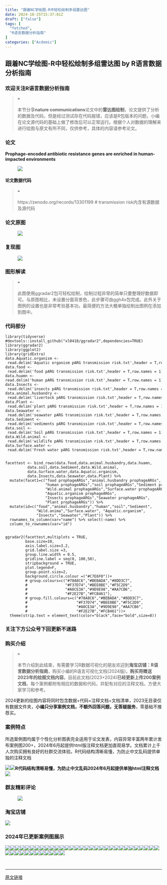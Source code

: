 ```yaml
---
title: "跟着NC学绘图-R中轻松绘制多组雷达图"
date: 2024-10-25T15:37:01Z
draft: ["false"]
tags: [
  "fetched",
  "R语言数据分析指南"
]
categories: ["Acdemic"]
---
```

跟着NC学绘图-R中轻松绘制多组雷达图 by R语言数据分析指南
------
<div><section data-tool="mdnice编辑器" data-website="https://www.mdnice.com"><h3 data-tool="mdnice编辑器"><span></span><span>欢迎关注R语言数据分析指南</span><span></span></h3><blockquote data-tool="mdnice编辑器"><span>❝</span><p>本节分享<strong>nature communications</strong>论文中的<strong>雷达图绘制</strong>，论文提供了分析的数据及代码，但是经过测试存在代码报错，应该是R包版本的问题，小编在论文源代码的基础上做了修改后可以正常运行。根据个人对数据的理解来进行绘图与原文有所不同，仅供参考，具体的内容请参考论文。</p></blockquote><h3 data-tool="mdnice编辑器"><span></span><span>论文</span><span></span></h3><p data-tool="mdnice编辑器"><strong>Prophage-encoded antibiotic resistance genes are enriched in human-impacted environments</strong></p><figure data-tool="mdnice编辑器"><img data-imgfileid="100036196" data-ratio="0.36018518518518516" data-src="https://mmbiz.qpic.cn/mmbiz_png/EibnicgwScTAadMrRkmZC1XLBOLXeY9AekLO1P27Iv6s5qTBR2NaLM9lmYHPkmeuyjMmgRP5zEwoiab849RE36kKg/640?wx_fmt=png&amp;from=appmsg" data-type="png" data-w="1080" src="https://mmbiz.qpic.cn/mmbiz_png/EibnicgwScTAadMrRkmZC1XLBOLXeY9AekLO1P27Iv6s5qTBR2NaLM9lmYHPkmeuyjMmgRP5zEwoiab849RE36kKg/640?wx_fmt=png&amp;from=appmsg"></figure><h4 data-tool="mdnice编辑器"><span></span><span></span><span>论文数据代码</span><span></span></h4><blockquote data-tool="mdnice编辑器"><span>❝</span><p>https://zenodo.org/records/13301199 # transmission risk内含有源数据及源代码</p></blockquote><h3 data-tool="mdnice编辑器"><span></span><span>论文原图</span><span></span></h3><figure data-tool="mdnice编辑器"><img data-imgfileid="100036197" data-ratio="1.151851851851852" data-src="https://mmbiz.qpic.cn/mmbiz_png/EibnicgwScTAadMrRkmZC1XLBOLXeY9Aekew0eZ4kHOQReib4kjJt1Rvp9kAouHPwDI2IpLTN1SQIWaXib8z6zgibOA/640?wx_fmt=png&amp;from=appmsg" data-type="png" data-w="1080" src="https://mmbiz.qpic.cn/mmbiz_png/EibnicgwScTAadMrRkmZC1XLBOLXeY9Aekew0eZ4kHOQReib4kjJt1Rvp9kAouHPwDI2IpLTN1SQIWaXib8z6zgibOA/640?wx_fmt=png&amp;from=appmsg"></figure><h3 data-tool="mdnice编辑器"><span></span><span>复现图</span><span></span></h3><figure data-tool="mdnice编辑器"><img data-imgfileid="100036199" data-ratio="0.7925925925925926" data-src="https://mmbiz.qpic.cn/mmbiz_png/EibnicgwScTAadMrRkmZC1XLBOLXeY9AekiclJGhneXtCIfnVUI4HbEVLXhIx5cJpB53qqcZM67OJLWzsOaklicu0Q/640?wx_fmt=png&amp;from=appmsg" data-type="png" data-w="1080" src="https://mmbiz.qpic.cn/mmbiz_png/EibnicgwScTAadMrRkmZC1XLBOLXeY9AekiclJGhneXtCIfnVUI4HbEVLXhIx5cJpB53qqcZM67OJLWzsOaklicu0Q/640?wx_fmt=png&amp;from=appmsg"></figure><h3 data-tool="mdnice编辑器"><span></span><span>图形解读</span><span></span></h3><blockquote data-tool="mdnice编辑器"><span>❝</span><p>此图使用ggradar2包可轻松绘制，绘制过程非常的简单只要整理好数据即可。与原图相比，未设置分面背景色，此步骤可由ggh4x包完成。此外关于图例的设置也是非常考验基本功，最简便的方法大概单独绘制出图例在添加到图中。</p></blockquote><h3 data-tool="mdnice编辑器"><span></span><span>代码部分</span><span></span></h3><pre data-tool="mdnice编辑器"><span></span><code><span>library</span>(tidyverse)<br><span>#devtools::install_github("xl0418/ggradar2",dependencies=TRUE)</span><br><span>library</span>(ggradar2)<br><span>library</span>(ggplot2)<br><span>library</span>(gridExtra)<br>data.Aquatic.organism &lt;- read.delim(<span>'Aquatic organism pARG transmission risk.txt'</span>,header = <span>T</span>,row.names = <span>1</span>)<br>data.food &lt;- read.delim(<span>'food pARG transmission risk.txt'</span>,header = <span>T</span>,row.names = <span>1</span>)<br>data.huamn &lt;-read.delim(<span>'human pARG transmission risk.txt'</span>,header = <span>T</span>,row.names = <span>1</span>)<br>data.Insects &lt;- read.delim(<span>'insects pARG transmission risk.txt'</span>,header = <span>T</span>,row.names = <span>1</span>)<br>data.animal.husbandry &lt;- read.delim(<span>'livertock pARG transmission risk.txt'</span>,header = <span>T</span>,row.names = <span>1</span>)<br>data.Plant &lt;- read.delim(<span>'plant pARG transmission risk.txt'</span>,header = <span>T</span>,row.names = <span>1</span>)<br>data.Seawater &lt;- read.delim(<span>'seawater pARG transmission risk.txt'</span>,header = <span>T</span>,row.names = <span>1</span>)<br>data.Sediment &lt;- read.delim(<span>'sediments pARG transmission risk.txt'</span>,header = <span>T</span>,row.names = <span>1</span>)<br>data.soil &lt;- read.delim(<span>'Soil pARG transmission risk.txt'</span>,header = <span>T</span>,row.names = <span>1</span>)<br>data.Wild.animal &lt;- read.delim(<span>'wildlife pARG transmission risk.txt'</span>,header = <span>T</span>,row.names = <span>1</span>)<br>data.Surface.water &lt;- read.delim(<span>'Fresh water pARG transmission risk.txt'</span>,header = <span>T</span>,row.names = <span>1</span>)<br><br><br>facettest &lt;- bind_rows(data.food,data.animal.husbandry,data.huamn,<br>          data.soil,data.Sediment,data.Wild.animal,<br>          data.Surface.water,data.Aquatic.organism,<br>          data.Insects,data.Seawater,data.Plant) %&gt;% <br>  mutate(facet1=c(<span>"food prophageARGs"</span>,<span>"animal.husbandry prophageARGs"</span>,<br>                  <span>"human prophageARGs"</span>,<span>"soil prophageARGs"</span>,<span>"Sediment prophageARGs"</span>,<br>                  <span>"Wild.animal prophageARGs"</span>,<span>"Surface.water prophageARGs"</span>,<br>                  <span>"Aquatic.organism prophageARGs"</span>,<br>                  <span>"Insects prophageARGs"</span>,<span>"Seawater prophageARGs"</span>,<br>                  <span>"Plant prophageARGs"</span>)) %&gt;% <br>  mutate(id=c(<span>"food"</span>,<span>"animal.husbandry"</span>,<span>"human"</span>,<span>"soil"</span>,<span>"Sediment"</span>,<br>              <span>"Wild.anima"</span>,<span>"Surface.water"</span>, <span>"Aquatic.organism"</span>,<br>              <span>"Insects"</span>,<span>"Seawater"</span>,<span>"Plant"</span>)) %&gt;% <br>  rownames_to_column(var=<span>"name"</span>) %&gt;% select(-name) %&gt;% <br>  column_to_rownames(var=<span>"id"</span>)<br><br><br>ggradar2(facettest,multiplots = <span>TRUE</span>,<br>         base.size=<span>10</span>,<br>         axis.label.size=<span>3.2</span>,<br>         grid.label.size =<span>3</span>,<br>         group.line.width = <span>0.5</span>,<br>         gridline.label = seq(<span>0</span>, <span>100</span>,<span>50</span>),<br>         stripbackground = <span>TRUE</span>,<br>         plot.legend=<span>F</span>,<br>         group.point.size=<span>2</span>,<br>         background.circle.colour =(<span>"#C7E6F0"</span>))+<br>         <span># group.colours=c("#78A8C6","#BEBADA","#8DD3C7",</span><br>         <span>#                 "#F37D74","#BEE0BE","#F5C2D9",</span><br>         <span>#                 "#A0CE3A","#9D9E98","#AA7CB6",</span><br>         <span>#                 "#F2E27B","#FCB461"),</span><br>         <span># group.fill.colours=c("#78A8C6","#BEBADA","#8DD3C7",</span><br>         <span>#                      "#F37D74","#BEE0BE","#F5C2D9",</span><br>         <span>#                      "#A0CE3A","#9D9E98","#AA7CB6",</span><br>         <span>#                      "#F2E27B","#FCB461"))+</span><br>  theme(strip.text = element_text(color=<span>"black"</span>,face=<span>"bold"</span>,size=<span>8</span>))<br></code></pre><h3 data-tool="mdnice编辑器"><span></span><span>关注下方公众号下回更新不迷路</span><span></span></h3><section><mp-common-profile data-pluginname="mpprofile" data-id="Mzg3MzQzNTYzMw==" data-headimg="http://mmbiz.qpic.cn/mmbiz_png/EibnicgwScTAZF0rpeZII9Ltl26VbVagriczTria1fib3XgjwwHEHFjPzkmGpqWDVVHBSzhENictUM2iavAKiaM5lc9USw/0?wx_fmt=png" data-nickname="R语言数据分析指南" data-alias="YanJANtwo" data-signature="R语言重症爱好者，喜欢绘制各种精美的图表，喜欢的小伙伴可以关注我，跟我一起学习" data-from="0" data-is_biz_ban="0"></mp-common-profile></section><h3 data-tool="mdnice编辑器"><span></span><span>购买介绍</span><span></span></h3><blockquote data-tool="mdnice编辑器"><span>❝</span><p>本节介绍到此结束，有需要学习R数据可视化的朋友欢迎到<strong>淘宝店铺：R语言数据分析指南</strong>，购买小编的R语言可视化文档(2024版)，<strong>购买将赠送2023年的绘图文档内容</strong>。目前此文档(2023+2024)<strong>已经更新上传200案例文档</strong>，每个案例都附有相应的数据和代码，并配有对应的注释文档，方便大家学习和参考。</p></blockquote><p data-tool="mdnice编辑器">2024更新的绘图内容将同时包含数据+代码+注释文档+文档清单，2023无目录仅有数据文件夹，<strong>小编只分享案例文档，不额外回答问题，无答疑服务</strong>，零基础不推荐买。</p><h3 data-tool="mdnice编辑器"><span></span><span>案例特点</span><span></span></h3><p data-tool="mdnice编辑器">所选案例图均属于个性化分析图表完全适用于论文发表，内容异常丰富两年累计发布案例图200+，2024年6月起提供html版注释文档更加直观易学。文档累计上千人次购买拥有良好的社群交流体验。R代码结构清晰易懂，为防止中文乱码提供单独的注释文档</p><p data-tool="mdnice编辑器"><img data-imgfileid="100036198" data-ratio="0.49537037037037035" data-src="https://mmbiz.qpic.cn/mmbiz_png/EibnicgwScTAadMrRkmZC1XLBOLXeY9AekC5jdMbNKKalT3BSuOGzu2wM0Uoiacbgte4Wdfa4YdvFKjEXtKkF9t9w/640?wx_fmt=png&amp;from=appmsg" data-type="png" data-w="1080" src="https://mmbiz.qpic.cn/mmbiz_png/EibnicgwScTAadMrRkmZC1XLBOLXeY9AekC5jdMbNKKalT3BSuOGzu2wM0Uoiacbgte4Wdfa4YdvFKjEXtKkF9t9w/640?wx_fmt=png&amp;from=appmsg"><img data-imgfileid="100036200" data-ratio="0.675" data-src="https://mmbiz.qpic.cn/mmbiz_png/EibnicgwScTAadMrRkmZC1XLBOLXeY9Aeka95LgMHU7ITLvfRnRtFq3hWgZBqOtjRkbjRwL0msfu8MW1Ro0Gy49A/640?wx_fmt=png&amp;from=appmsg" data-type="png" data-w="1080" src="https://mmbiz.qpic.cn/mmbiz_png/EibnicgwScTAadMrRkmZC1XLBOLXeY9Aeka95LgMHU7ITLvfRnRtFq3hWgZBqOtjRkbjRwL0msfu8MW1Ro0Gy49A/640?wx_fmt=png&amp;from=appmsg"><strong>R代码结构清晰易懂，为防止中文乱码2024年6月起提供单独html注释文档</strong><img data-imgfileid="100036202" data-ratio="0.6552380952380953" data-src="https://mmbiz.qpic.cn/mmbiz_png/EibnicgwScTAadMrRkmZC1XLBOLXeY9AekCCicA6tpe2TXWgPgyrzbH3LjI9FevDxBDvEAQDDrnaqqzuiaCbOh468w/640?wx_fmt=png&amp;from=appmsg" data-type="png" data-w="1050" src="https://mmbiz.qpic.cn/mmbiz_png/EibnicgwScTAadMrRkmZC1XLBOLXeY9AekCCicA6tpe2TXWgPgyrzbH3LjI9FevDxBDvEAQDDrnaqqzuiaCbOh468w/640?wx_fmt=png&amp;from=appmsg"></p><h3 data-tool="mdnice编辑器"><span></span><span>群友精彩评论</span><span></span></h3><figure data-tool="mdnice编辑器"><img data-imgfileid="100036201" data-ratio="0.4546296296296296" data-src="https://mmbiz.qpic.cn/mmbiz_png/EibnicgwScTAadMrRkmZC1XLBOLXeY9AekUs8jPsl275UCdM5v2UE9nSkeianSSkbw86PFH7QuKh9qeb1blCjK1JA/640?wx_fmt=png&amp;from=appmsg" data-type="png" data-w="1080" src="https://mmbiz.qpic.cn/mmbiz_png/EibnicgwScTAadMrRkmZC1XLBOLXeY9AekUs8jPsl275UCdM5v2UE9nSkeianSSkbw86PFH7QuKh9qeb1blCjK1JA/640?wx_fmt=png&amp;from=appmsg"></figure><h3 data-tool="mdnice编辑器"><span></span><span>淘宝店铺</span><span></span></h3><p><img data-galleryid="" data-imgfileid="100019415" data-ratio="1.0210420841683367" data-s="300,640" data-src="https://mmbiz.qpic.cn/mmbiz_jpg/EibnicgwScTAbvhPDLGT8NaialEsht92PTYNJWpmVLfoYGic1uha5FyBrDCibibZCLjiazgvpT1XcdwibfVywD2el0VAgg/640?wx_fmt=jpeg" data-type="jpeg" data-w="998" src="https://mmbiz.qpic.cn/mmbiz_jpg/EibnicgwScTAbvhPDLGT8NaialEsht92PTYNJWpmVLfoYGic1uha5FyBrDCibibZCLjiazgvpT1XcdwibfVywD2el0VAgg/640?wx_fmt=jpeg"></p><h3 data-tool="mdnice编辑器"><span></span><span>2024年已更新案例图展示</span><span></span></h3><p data-tool="mdnice编辑器"><img data-imgfileid="100036204" data-ratio="0.2722222222222222" data-src="https://mmbiz.qpic.cn/mmbiz_png/EibnicgwScTAadMrRkmZC1XLBOLXeY9AeklZ8icH1yliaVCRxwnpnZbBzTv3kVDN4qFAzmCXj5C0SFJHFqAY8zLxUQ/640?wx_fmt=png&amp;from=appmsg" data-type="png" data-w="1080" src="https://mmbiz.qpic.cn/mmbiz_png/EibnicgwScTAadMrRkmZC1XLBOLXeY9AeklZ8icH1yliaVCRxwnpnZbBzTv3kVDN4qFAzmCXj5C0SFJHFqAY8zLxUQ/640?wx_fmt=png&amp;from=appmsg"><img data-imgfileid="100036205" data-ratio="0.2462962962962963" data-src="https://mmbiz.qpic.cn/mmbiz_png/EibnicgwScTAadMrRkmZC1XLBOLXeY9AekciaZuxWaM0a7rP774TDwx0Qdb2ialibBYpmmYXrMvWsP5o7JibfYTC17OA/640?wx_fmt=png&amp;from=appmsg" data-type="png" data-w="1080" src="https://mmbiz.qpic.cn/mmbiz_png/EibnicgwScTAadMrRkmZC1XLBOLXeY9AekciaZuxWaM0a7rP774TDwx0Qdb2ialibBYpmmYXrMvWsP5o7JibfYTC17OA/640?wx_fmt=png&amp;from=appmsg"><img data-imgfileid="100036203" data-ratio="0.4324074074074074" data-src="https://mmbiz.qpic.cn/mmbiz_jpg/EibnicgwScTAadMrRkmZC1XLBOLXeY9AekHnstO1pJ5QuK51Cia0W41ONoqrtzjgSXABReGbtDfvvE9ic6Vl3hibicsw/640?wx_fmt=jpeg&amp;from=appmsg" data-type="jpeg" data-w="1080" src="https://mmbiz.qpic.cn/mmbiz_jpg/EibnicgwScTAadMrRkmZC1XLBOLXeY9AekHnstO1pJ5QuK51Cia0W41ONoqrtzjgSXABReGbtDfvvE9ic6Vl3hibicsw/640?wx_fmt=jpeg&amp;from=appmsg"><img data-imgfileid="100036209" data-ratio="0.47129629629629627" data-src="https://mmbiz.qpic.cn/mmbiz_png/EibnicgwScTAadMrRkmZC1XLBOLXeY9Aek9dPjXDibXQlI79FE6msALkRLXNvUZnWrLc4lVjjVXpbN83g3u74dDZw/640?wx_fmt=png&amp;from=appmsg" data-type="png" data-w="1080" src="https://mmbiz.qpic.cn/mmbiz_png/EibnicgwScTAadMrRkmZC1XLBOLXeY9Aek9dPjXDibXQlI79FE6msALkRLXNvUZnWrLc4lVjjVXpbN83g3u74dDZw/640?wx_fmt=png&amp;from=appmsg"><img data-imgfileid="100036208" data-ratio="0.36574074074074076" data-src="https://mmbiz.qpic.cn/mmbiz_png/EibnicgwScTAadMrRkmZC1XLBOLXeY9AekCkTRF5oZA8iaajOKExWicHtnkJ5XI3QUF3MDr1S2jWwecVVYsFnwTycQ/640?wx_fmt=png&amp;from=appmsg" data-type="png" data-w="1080" src="https://mmbiz.qpic.cn/mmbiz_png/EibnicgwScTAadMrRkmZC1XLBOLXeY9AekCkTRF5oZA8iaajOKExWicHtnkJ5XI3QUF3MDr1S2jWwecVVYsFnwTycQ/640?wx_fmt=png&amp;from=appmsg"><img data-imgfileid="100036210" data-ratio="0.38981481481481484" data-src="https://mmbiz.qpic.cn/mmbiz_png/EibnicgwScTAadMrRkmZC1XLBOLXeY9AekmNrB1w4CkLlx5SXzPpVkT3wmvt2eo9rx6KCjXbrSms1Wy8EgfSV7Sg/640?wx_fmt=png&amp;from=appmsg" data-type="png" data-w="1080" src="https://mmbiz.qpic.cn/mmbiz_png/EibnicgwScTAadMrRkmZC1XLBOLXeY9AekmNrB1w4CkLlx5SXzPpVkT3wmvt2eo9rx6KCjXbrSms1Wy8EgfSV7Sg/640?wx_fmt=png&amp;from=appmsg"><img data-imgfileid="100036206" data-ratio="0.5305555555555556" data-src="https://mmbiz.qpic.cn/mmbiz_png/EibnicgwScTAadMrRkmZC1XLBOLXeY9AekkxAkia4iaHPqRW4YworPvvPg7AvVbqFkd6cuu8DBXK3ibOtfiaWicTyaz7Q/640?wx_fmt=png&amp;from=appmsg" data-type="png" data-w="1080" src="https://mmbiz.qpic.cn/mmbiz_png/EibnicgwScTAadMrRkmZC1XLBOLXeY9AekkxAkia4iaHPqRW4YworPvvPg7AvVbqFkd6cuu8DBXK3ibOtfiaWicTyaz7Q/640?wx_fmt=png&amp;from=appmsg"><img data-imgfileid="100036207" data-ratio="0.45185185185185184" data-src="https://mmbiz.qpic.cn/mmbiz_png/EibnicgwScTAadMrRkmZC1XLBOLXeY9AekP5l4qiaDCsZ4hJvmxx2DDeX0ZUEO5LNwhJOWIqnCMJtQmWIRtKbRia9g/640?wx_fmt=png&amp;from=appmsg" data-type="png" data-w="1080" src="https://mmbiz.qpic.cn/mmbiz_png/EibnicgwScTAadMrRkmZC1XLBOLXeY9AekP5l4qiaDCsZ4hJvmxx2DDeX0ZUEO5LNwhJOWIqnCMJtQmWIRtKbRia9g/640?wx_fmt=png&amp;from=appmsg"><img data-imgfileid="100036215" data-ratio="0.462037037037037" data-src="https://mmbiz.qpic.cn/mmbiz_png/EibnicgwScTAadMrRkmZC1XLBOLXeY9AekMrCcuKM4R94QPD2uBtnticIldG0l9JSlCYdvMAgfiaBppzP3CC84RT7Q/640?wx_fmt=png&amp;from=appmsg" data-type="png" data-w="1080" src="https://mmbiz.qpic.cn/mmbiz_png/EibnicgwScTAadMrRkmZC1XLBOLXeY9AekMrCcuKM4R94QPD2uBtnticIldG0l9JSlCYdvMAgfiaBppzP3CC84RT7Q/640?wx_fmt=png&amp;from=appmsg"><img data-imgfileid="100036213" data-ratio="0.37407407407407406" data-src="https://mmbiz.qpic.cn/mmbiz_png/EibnicgwScTAadMrRkmZC1XLBOLXeY9AekVZCXlBoSk2ibrIcDwljAa20Ekqj6fykV60iaLtiaVicOfVlgEGm98ta8ibQ/640?wx_fmt=png&amp;from=appmsg" data-type="png" data-w="1080" src="https://mmbiz.qpic.cn/mmbiz_png/EibnicgwScTAadMrRkmZC1XLBOLXeY9AekVZCXlBoSk2ibrIcDwljAa20Ekqj6fykV60iaLtiaVicOfVlgEGm98ta8ibQ/640?wx_fmt=png&amp;from=appmsg"><img data-imgfileid="100036214" data-ratio="0.3425925925925926" data-src="https://mmbiz.qpic.cn/mmbiz_png/EibnicgwScTAadMrRkmZC1XLBOLXeY9AekfSon715bN7SBaWyiaxScibyHwZRqR3Ua1kpJ2DLaNwTALxDQHLQklKrQ/640?wx_fmt=png&amp;from=appmsg" data-type="png" data-w="1080" src="https://mmbiz.qpic.cn/mmbiz_png/EibnicgwScTAadMrRkmZC1XLBOLXeY9AekfSon715bN7SBaWyiaxScibyHwZRqR3Ua1kpJ2DLaNwTALxDQHLQklKrQ/640?wx_fmt=png&amp;from=appmsg"><img data-imgfileid="100036211" data-ratio="0.47685185185185186" data-src="https://mmbiz.qpic.cn/mmbiz_png/EibnicgwScTAadMrRkmZC1XLBOLXeY9AekCfVLvG1YTR4P0ewIFPNpnpib2qs4xQ4nYvubxSH40YFqMPR5IzFuBQQ/640?wx_fmt=png&amp;from=appmsg" data-type="png" data-w="1080" src="https://mmbiz.qpic.cn/mmbiz_png/EibnicgwScTAadMrRkmZC1XLBOLXeY9AekCfVLvG1YTR4P0ewIFPNpnpib2qs4xQ4nYvubxSH40YFqMPR5IzFuBQQ/640?wx_fmt=png&amp;from=appmsg"><img data-imgfileid="100036212" data-ratio="0.3814814814814815" data-src="https://mmbiz.qpic.cn/mmbiz_png/EibnicgwScTAadMrRkmZC1XLBOLXeY9AekyRPdroQtfyym4QKk0lbWfH581elEC5Ng8kRyM9o2AjfzPtIRDTfMyQ/640?wx_fmt=png&amp;from=appmsg" data-type="png" data-w="1080" src="https://mmbiz.qpic.cn/mmbiz_png/EibnicgwScTAadMrRkmZC1XLBOLXeY9AekyRPdroQtfyym4QKk0lbWfH581elEC5Ng8kRyM9o2AjfzPtIRDTfMyQ/640?wx_fmt=png&amp;from=appmsg"><img data-imgfileid="100036220" data-ratio="0.43333333333333335" data-src="https://mmbiz.qpic.cn/mmbiz_png/EibnicgwScTAadMrRkmZC1XLBOLXeY9AekxDazgA4TArzer8nxZl1vmvuPubHK1uuicw8tHYEG84vWwD9eVAmPkDQ/640?wx_fmt=png&amp;from=appmsg" data-type="png" data-w="1080" src="https://mmbiz.qpic.cn/mmbiz_png/EibnicgwScTAadMrRkmZC1XLBOLXeY9AekxDazgA4TArzer8nxZl1vmvuPubHK1uuicw8tHYEG84vWwD9eVAmPkDQ/640?wx_fmt=png&amp;from=appmsg"><img data-imgfileid="100036216" data-ratio="0.37592592592592594" data-src="https://mmbiz.qpic.cn/mmbiz_png/EibnicgwScTAadMrRkmZC1XLBOLXeY9AekJe0jUibWaStRqpOHzW7aAu80n75ia5KZszcwfsAdFCvhFibdC1hxZud2A/640?wx_fmt=png&amp;from=appmsg" data-type="png" data-w="1080" src="https://mmbiz.qpic.cn/mmbiz_png/EibnicgwScTAadMrRkmZC1XLBOLXeY9AekJe0jUibWaStRqpOHzW7aAu80n75ia5KZszcwfsAdFCvhFibdC1hxZud2A/640?wx_fmt=png&amp;from=appmsg"><img data-imgfileid="100036217" data-ratio="0.42592592592592593" data-src="https://mmbiz.qpic.cn/mmbiz_png/EibnicgwScTAadMrRkmZC1XLBOLXeY9AekDtNPP5sGjubXibvjfaZr1c7dSUqfvmWvzLcU9TMj0yiaJrXG5L89h0HQ/640?wx_fmt=png&amp;from=appmsg" data-type="png" data-w="1080" src="https://mmbiz.qpic.cn/mmbiz_png/EibnicgwScTAadMrRkmZC1XLBOLXeY9AekDtNPP5sGjubXibvjfaZr1c7dSUqfvmWvzLcU9TMj0yiaJrXG5L89h0HQ/640?wx_fmt=png&amp;from=appmsg"><img data-imgfileid="100036218" data-ratio="0.39166666666666666" data-src="https://mmbiz.qpic.cn/mmbiz_png/EibnicgwScTAadMrRkmZC1XLBOLXeY9AekXYMneR9YJk6VfiahUibEBicg0KhV7Et8HHIicXUKKMkE22hBk1mfV7CXgw/640?wx_fmt=png&amp;from=appmsg" data-type="png" data-w="1080" src="https://mmbiz.qpic.cn/mmbiz_png/EibnicgwScTAadMrRkmZC1XLBOLXeY9AekXYMneR9YJk6VfiahUibEBicg0KhV7Et8HHIicXUKKMkE22hBk1mfV7CXgw/640?wx_fmt=png&amp;from=appmsg"><img data-imgfileid="100036219" data-ratio="0.39444444444444443" data-src="https://mmbiz.qpic.cn/mmbiz_png/EibnicgwScTAadMrRkmZC1XLBOLXeY9AekyYSibwaXBZ7Fic3w2qHtJibF64VibpxyZIn7ib54ffZvJXSqdUEjRrXAhicQ/640?wx_fmt=png&amp;from=appmsg" data-type="png" data-w="1080" src="https://mmbiz.qpic.cn/mmbiz_png/EibnicgwScTAadMrRkmZC1XLBOLXeY9AekyYSibwaXBZ7Fic3w2qHtJibF64VibpxyZIn7ib54ffZvJXSqdUEjRrXAhicQ/640?wx_fmt=png&amp;from=appmsg"><img data-imgfileid="100036224" data-ratio="0.4" data-src="https://mmbiz.qpic.cn/mmbiz_png/EibnicgwScTAadMrRkmZC1XLBOLXeY9AekicibouVeARfKSg9B3XzglWGtmDaW4VctQXYLeM8zucicwKCsfImtFia8Fg/640?wx_fmt=png&amp;from=appmsg" data-type="png" data-w="1080" src="https://mmbiz.qpic.cn/mmbiz_png/EibnicgwScTAadMrRkmZC1XLBOLXeY9AekicibouVeARfKSg9B3XzglWGtmDaW4VctQXYLeM8zucicwKCsfImtFia8Fg/640?wx_fmt=png&amp;from=appmsg"><img data-imgfileid="100036222" data-ratio="0.41759259259259257" data-src="https://mmbiz.qpic.cn/mmbiz_png/EibnicgwScTAadMrRkmZC1XLBOLXeY9AekTpj5t24PWQXtSErZ5GicsEyFFpRpzCibHw38yjCtc25bg5PZEPTe5Haw/640?wx_fmt=png&amp;from=appmsg" data-type="png" data-w="1080" src="https://mmbiz.qpic.cn/mmbiz_png/EibnicgwScTAadMrRkmZC1XLBOLXeY9AekTpj5t24PWQXtSErZ5GicsEyFFpRpzCibHw38yjCtc25bg5PZEPTe5Haw/640?wx_fmt=png&amp;from=appmsg"><img data-imgfileid="100036225" data-ratio="0.3314814814814815" data-src="https://mmbiz.qpic.cn/mmbiz_png/EibnicgwScTAadMrRkmZC1XLBOLXeY9AekLT00k6bb2HfcKtyfKfunve12tq3bsABR1bayibMsvUND5qibrKLJBKxQ/640?wx_fmt=png&amp;from=appmsg" data-type="png" data-w="1080" src="https://mmbiz.qpic.cn/mmbiz_png/EibnicgwScTAadMrRkmZC1XLBOLXeY9AekLT00k6bb2HfcKtyfKfunve12tq3bsABR1bayibMsvUND5qibrKLJBKxQ/640?wx_fmt=png&amp;from=appmsg"><img data-imgfileid="100036223" data-ratio="0.4255555555555556" data-src="https://mmbiz.qpic.cn/mmbiz_png/EibnicgwScTAadMrRkmZC1XLBOLXeY9AekibXXJrKpVicKggGW7qKibXgN7P0l4OZ6TQVVnwlHKMDUicrWKnYHHncO2Q/640?wx_fmt=png&amp;from=appmsg" data-type="png" data-w="900" src="https://mmbiz.qpic.cn/mmbiz_png/EibnicgwScTAadMrRkmZC1XLBOLXeY9AekibXXJrKpVicKggGW7qKibXgN7P0l4OZ6TQVVnwlHKMDUicrWKnYHHncO2Q/640?wx_fmt=png&amp;from=appmsg"><img data-imgfileid="100036221" data-ratio="0.4255555555555556" data-src="https://mmbiz.qpic.cn/mmbiz_png/EibnicgwScTAadMrRkmZC1XLBOLXeY9AekgTiastM9o7UlaUf6zDF0b5BUpibNhajI925p4p3Fu0vRf8z3NafbaRGg/640?wx_fmt=png&amp;from=appmsg" data-type="png" data-w="900" src="https://mmbiz.qpic.cn/mmbiz_png/EibnicgwScTAadMrRkmZC1XLBOLXeY9AekgTiastM9o7UlaUf6zDF0b5BUpibNhajI925p4p3Fu0vRf8z3NafbaRGg/640?wx_fmt=png&amp;from=appmsg"><img data-imgfileid="100036229" data-ratio="0.37962962962962965" data-src="https://mmbiz.qpic.cn/mmbiz_png/EibnicgwScTAadMrRkmZC1XLBOLXeY9Aek0OejfmKuCKqElNVvWM6ZlTrzqBWsMXbrxcX3ibtYnDicRur7zicC14EqQ/640?wx_fmt=png&amp;from=appmsg" data-type="png" data-w="1080" src="https://mmbiz.qpic.cn/mmbiz_png/EibnicgwScTAadMrRkmZC1XLBOLXeY9Aek0OejfmKuCKqElNVvWM6ZlTrzqBWsMXbrxcX3ibtYnDicRur7zicC14EqQ/640?wx_fmt=png&amp;from=appmsg"><img data-imgfileid="100036230" data-ratio="0.4255555555555556" data-src="https://mmbiz.qpic.cn/mmbiz_png/EibnicgwScTAadMrRkmZC1XLBOLXeY9Aekq1FNlRejqvqCyCKekxuLcI9VN5YPgPmiaFf8c5TCehdBqDPktib64tTA/640?wx_fmt=png&amp;from=appmsg" data-type="png" data-w="900" src="https://mmbiz.qpic.cn/mmbiz_png/EibnicgwScTAadMrRkmZC1XLBOLXeY9Aekq1FNlRejqvqCyCKekxuLcI9VN5YPgPmiaFf8c5TCehdBqDPktib64tTA/640?wx_fmt=png&amp;from=appmsg"><img data-imgfileid="100036226" data-ratio="0.4255555555555556" data-src="https://mmbiz.qpic.cn/mmbiz_png/EibnicgwScTAadMrRkmZC1XLBOLXeY9AeklCYHKhAicoqAQ7N3OkV2jFTzVmXNSJvm4M47wtODMosYQfBJaY3SiadQ/640?wx_fmt=png&amp;from=appmsg" data-type="png" data-w="900" src="https://mmbiz.qpic.cn/mmbiz_png/EibnicgwScTAadMrRkmZC1XLBOLXeY9AeklCYHKhAicoqAQ7N3OkV2jFTzVmXNSJvm4M47wtODMosYQfBJaY3SiadQ/640?wx_fmt=png&amp;from=appmsg"><img data-imgfileid="100036228" data-ratio="0.4255555555555556" data-src="https://mmbiz.qpic.cn/mmbiz_png/EibnicgwScTAadMrRkmZC1XLBOLXeY9AekP43QvFniaaZt1o8ZRsMQvdicRuhsL6pBhfYotgqfEGnf6KqPZzSeyuSQ/640?wx_fmt=png&amp;from=appmsg" data-type="png" data-w="900" src="https://mmbiz.qpic.cn/mmbiz_png/EibnicgwScTAadMrRkmZC1XLBOLXeY9AekP43QvFniaaZt1o8ZRsMQvdicRuhsL6pBhfYotgqfEGnf6KqPZzSeyuSQ/640?wx_fmt=png&amp;from=appmsg"><img data-imgfileid="100036227" data-ratio="0.4255555555555556" data-src="https://mmbiz.qpic.cn/mmbiz_png/EibnicgwScTAadMrRkmZC1XLBOLXeY9AektDwEJo9Me7ic3uxa87y98dlJ3daZ6UoyfFy4W5icEcgqLJgawTbnlQicw/640?wx_fmt=png&amp;from=appmsg" data-type="png" data-w="900" src="https://mmbiz.qpic.cn/mmbiz_png/EibnicgwScTAadMrRkmZC1XLBOLXeY9AektDwEJo9Me7ic3uxa87y98dlJ3daZ6UoyfFy4W5icEcgqLJgawTbnlQicw/640?wx_fmt=png&amp;from=appmsg"><img data-imgfileid="100036234" data-ratio="0.4255555555555556" data-src="https://mmbiz.qpic.cn/mmbiz_png/EibnicgwScTAadMrRkmZC1XLBOLXeY9AekAEGSWe6Q0DjOv6LnrzXzjcXNyFklZPQw6VicsPibWjknHia8jd0WOJy3g/640?wx_fmt=png&amp;from=appmsg" data-type="png" data-w="900" src="https://mmbiz.qpic.cn/mmbiz_png/EibnicgwScTAadMrRkmZC1XLBOLXeY9AekAEGSWe6Q0DjOv6LnrzXzjcXNyFklZPQw6VicsPibWjknHia8jd0WOJy3g/640?wx_fmt=png&amp;from=appmsg"><img data-imgfileid="100036231" data-ratio="0.4255555555555556" data-src="https://mmbiz.qpic.cn/mmbiz_png/EibnicgwScTAadMrRkmZC1XLBOLXeY9AekkbXIOQZloYFWVQRxia1qcIrIEB1QAk1tvEicoIEWdMeBMvlmBegyjqsQ/640?wx_fmt=png&amp;from=appmsg" data-type="png" data-w="900" src="https://mmbiz.qpic.cn/mmbiz_png/EibnicgwScTAadMrRkmZC1XLBOLXeY9AekkbXIOQZloYFWVQRxia1qcIrIEB1QAk1tvEicoIEWdMeBMvlmBegyjqsQ/640?wx_fmt=png&amp;from=appmsg"><img data-imgfileid="100036235" data-ratio="0.48148148148148145" data-src="https://mmbiz.qpic.cn/mmbiz_png/EibnicgwScTAadMrRkmZC1XLBOLXeY9AekDNE3nyaGHNKkDq9N6PiaBmsmoUybjBVzTYwuNIX51F2iaWsIBddDibX6A/640?wx_fmt=png&amp;from=appmsg" data-type="png" data-w="1080" src="https://mmbiz.qpic.cn/mmbiz_png/EibnicgwScTAadMrRkmZC1XLBOLXeY9AekDNE3nyaGHNKkDq9N6PiaBmsmoUybjBVzTYwuNIX51F2iaWsIBddDibX6A/640?wx_fmt=png&amp;from=appmsg"><img data-imgfileid="100036233" data-ratio="0.4255555555555556" data-src="https://mmbiz.qpic.cn/mmbiz_png/EibnicgwScTAadMrRkmZC1XLBOLXeY9AekwxKxI7JPnBUjhPnrGkpCaMDxjwU89Pqib64I8Ad0AibqfVGymand0HicA/640?wx_fmt=png&amp;from=appmsg" data-type="png" data-w="900" src="https://mmbiz.qpic.cn/mmbiz_png/EibnicgwScTAadMrRkmZC1XLBOLXeY9AekwxKxI7JPnBUjhPnrGkpCaMDxjwU89Pqib64I8Ad0AibqfVGymand0HicA/640?wx_fmt=png&amp;from=appmsg"><img data-imgfileid="100036232" data-ratio="0.4255555555555556" data-src="https://mmbiz.qpic.cn/mmbiz_png/EibnicgwScTAadMrRkmZC1XLBOLXeY9Aek8L8rOqbt1wXvHbqeaThcQVkAIrsH04c5JyQDp8LB2N5C1icYib4F6JAA/640?wx_fmt=png&amp;from=appmsg" data-type="png" data-w="900" src="https://mmbiz.qpic.cn/mmbiz_png/EibnicgwScTAadMrRkmZC1XLBOLXeY9Aek8L8rOqbt1wXvHbqeaThcQVkAIrsH04c5JyQDp8LB2N5C1icYib4F6JAA/640?wx_fmt=png&amp;from=appmsg"><img data-imgfileid="100036239" data-ratio="0.4255555555555556" data-src="https://mmbiz.qpic.cn/mmbiz_png/EibnicgwScTAadMrRkmZC1XLBOLXeY9Aek3f9tdqicNtOvyN0jiaJAiaqgfaZyZTwKUiat2EbH3xT1ryiaTPjrTLTicz4A/640?wx_fmt=png&amp;from=appmsg" data-type="png" data-w="900" src="https://mmbiz.qpic.cn/mmbiz_png/EibnicgwScTAadMrRkmZC1XLBOLXeY9Aek3f9tdqicNtOvyN0jiaJAiaqgfaZyZTwKUiat2EbH3xT1ryiaTPjrTLTicz4A/640?wx_fmt=png&amp;from=appmsg"><img data-imgfileid="100036238" data-ratio="0.4255555555555556" data-src="https://mmbiz.qpic.cn/mmbiz_png/EibnicgwScTAadMrRkmZC1XLBOLXeY9AekCZW0Hjba4Jaia3sJR68rWRd4BxkDRPsscPKEe3IiawddoedQNHusWN2w/640?wx_fmt=png&amp;from=appmsg" data-type="png" data-w="900" src="https://mmbiz.qpic.cn/mmbiz_png/EibnicgwScTAadMrRkmZC1XLBOLXeY9AekCZW0Hjba4Jaia3sJR68rWRd4BxkDRPsscPKEe3IiawddoedQNHusWN2w/640?wx_fmt=png&amp;from=appmsg"><img data-imgfileid="100036240" data-ratio="0.4255555555555556" data-src="https://mmbiz.qpic.cn/mmbiz_png/EibnicgwScTAadMrRkmZC1XLBOLXeY9Aekqou1OhKIwO8h1xO98uH9wNHZD6ARdKQPKbO6q9Lo6kicg7U1uZoHOEQ/640?wx_fmt=png&amp;from=appmsg" data-type="png" data-w="900" src="https://mmbiz.qpic.cn/mmbiz_png/EibnicgwScTAadMrRkmZC1XLBOLXeY9Aekqou1OhKIwO8h1xO98uH9wNHZD6ARdKQPKbO6q9Lo6kicg7U1uZoHOEQ/640?wx_fmt=png&amp;from=appmsg"><img data-imgfileid="100036237" data-ratio="0.4255555555555556" data-src="https://mmbiz.qpic.cn/mmbiz_png/EibnicgwScTAadMrRkmZC1XLBOLXeY9AekzVOZn54grJ3gpqo1WZqucTy2cSibzJqZrIAKJ6HROXWw2psUHTgaATw/640?wx_fmt=png&amp;from=appmsg" data-type="png" data-w="900" src="https://mmbiz.qpic.cn/mmbiz_png/EibnicgwScTAadMrRkmZC1XLBOLXeY9AekzVOZn54grJ3gpqo1WZqucTy2cSibzJqZrIAKJ6HROXWw2psUHTgaATw/640?wx_fmt=png&amp;from=appmsg"><img data-imgfileid="100036236" data-ratio="0.4255555555555556" data-src="https://mmbiz.qpic.cn/mmbiz_png/EibnicgwScTAadMrRkmZC1XLBOLXeY9AekTPbqwwgucsLj54NXNia6UP6kTYqs2g3daZDgPB5OuyHcjvXLXXhsulA/640?wx_fmt=png&amp;from=appmsg" data-type="png" data-w="900" src="https://mmbiz.qpic.cn/mmbiz_png/EibnicgwScTAadMrRkmZC1XLBOLXeY9AekTPbqwwgucsLj54NXNia6UP6kTYqs2g3daZDgPB5OuyHcjvXLXXhsulA/640?wx_fmt=png&amp;from=appmsg"><img data-imgfileid="100036244" data-ratio="0.4255555555555556" data-src="https://mmbiz.qpic.cn/mmbiz_png/EibnicgwScTAadMrRkmZC1XLBOLXeY9AekiakibIy3ScyYcpR7Q0aJQ7eLbyhVh1e6micZ5YwTQ2w4ibNibKOFN6dibtrA/640?wx_fmt=png&amp;from=appmsg" data-type="png" data-w="900" src="https://mmbiz.qpic.cn/mmbiz_png/EibnicgwScTAadMrRkmZC1XLBOLXeY9AekiakibIy3ScyYcpR7Q0aJQ7eLbyhVh1e6micZ5YwTQ2w4ibNibKOFN6dibtrA/640?wx_fmt=png&amp;from=appmsg"><img data-imgfileid="100036241" data-ratio="0.4255555555555556" data-src="https://mmbiz.qpic.cn/mmbiz_png/EibnicgwScTAadMrRkmZC1XLBOLXeY9AekFAib4sIh1xHGPmFDchsrQyGZMljUwdfoAROMFmD5C1fdkCdTxibsbeLw/640?wx_fmt=png&amp;from=appmsg" data-type="png" data-w="900" src="https://mmbiz.qpic.cn/mmbiz_png/EibnicgwScTAadMrRkmZC1XLBOLXeY9AekFAib4sIh1xHGPmFDchsrQyGZMljUwdfoAROMFmD5C1fdkCdTxibsbeLw/640?wx_fmt=png&amp;from=appmsg"><img data-imgfileid="100036243" data-ratio="0.4255555555555556" data-src="https://mmbiz.qpic.cn/mmbiz_png/EibnicgwScTAadMrRkmZC1XLBOLXeY9Aeksyk9JKtnXopuW7DNFBHLx1LObNnJb2DeYwMXclWTznudnysuwwicddw/640?wx_fmt=png&amp;from=appmsg" data-type="png" data-w="900" src="https://mmbiz.qpic.cn/mmbiz_png/EibnicgwScTAadMrRkmZC1XLBOLXeY9Aeksyk9JKtnXopuW7DNFBHLx1LObNnJb2DeYwMXclWTznudnysuwwicddw/640?wx_fmt=png&amp;from=appmsg"><img data-imgfileid="100036242" data-ratio="0.4255555555555556" data-src="https://mmbiz.qpic.cn/mmbiz_png/EibnicgwScTAadMrRkmZC1XLBOLXeY9Aek3JbVEFhrWWxFBXZND3ZDUeF54Ihlc7OJWlrujgGohWtQgT3CDjcvwg/640?wx_fmt=png&amp;from=appmsg" data-type="png" data-w="900" src="https://mmbiz.qpic.cn/mmbiz_png/EibnicgwScTAadMrRkmZC1XLBOLXeY9Aek3JbVEFhrWWxFBXZND3ZDUeF54Ihlc7OJWlrujgGohWtQgT3CDjcvwg/640?wx_fmt=png&amp;from=appmsg"><img data-imgfileid="100036245" data-ratio="0.44907407407407407" data-src="https://mmbiz.qpic.cn/mmbiz_png/EibnicgwScTAadMrRkmZC1XLBOLXeY9AekuiallGpUJFe3JSksDxWder7UQsckTs17oVIfCAibFwKPPDVQz2bicKPvQ/640?wx_fmt=png&amp;from=appmsg" data-type="png" data-w="1080" src="https://mmbiz.qpic.cn/mmbiz_png/EibnicgwScTAadMrRkmZC1XLBOLXeY9AekuiallGpUJFe3JSksDxWder7UQsckTs17oVIfCAibFwKPPDVQz2bicKPvQ/640?wx_fmt=png&amp;from=appmsg"></p></section><p><br></p><p><mp-style-type data-value="3"></mp-style-type></p></div>  
<hr>
<a href="https://mp.weixin.qq.com/s/Xo4GN6oQ8nSnW2Ei3hJyfg",target="_blank" rel="noopener noreferrer">原文链接</a>

